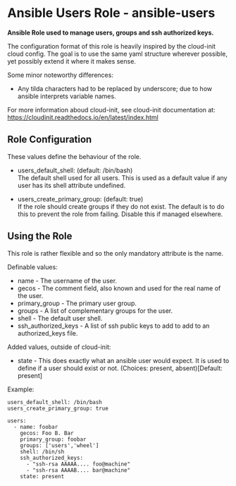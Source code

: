 Ansible Users Role - ansible-users
==================================

**Ansible Role used to manage users, groups and ssh authorized keys.**

The configuration format of this role is heavily inspired by the cloud-init
cloud config. The goal is to use the same yaml structure wherever possible, yet
possibly extend it where it makes sense.

Some minor noteworthy differences:

- Any tilda characters had to be replaced by underscore; due to how ansible
  interprets variable names.

For more information aboud cloud-init, see cloud-init documentation at:  
https://cloudinit.readthedocs.io/en/latest/index.html

## Role Configuration

These values define the behaviour of the role.

- users_default_shell: (default: /bin/bash)  
The default shell used for all users. This is used as a default value if any
user has its shell attribute undefined.

- users_create_primary_group: (default: true)  
If the role should create groups if they do not exist. The default is to do this
to prevent the role from failing. Disable this if managed elsewhere.

## Using the Role

This role is rather flexible and so the only mandatory attribute is the name.

Definable values:

- name - The username of the user.
- gecos - The comment field, also known and used for the real name of the user.
- primary_group - The primary user group. 
- groups - A list of complementary groups for the user.
- shell - The default user shell.
- ssh_authorized_keys - A list of ssh public keys to add to add to an
  authorized_keys file.

Added values, outside of cloud-init:

- state - This does exactly what an ansible user would expect.
It is used to define if a user should exist or not.
(Choices: present, absent)[Default: present]

Example:
```
users_default_shell: /bin/bash
users_create_primary_group: true

users:
  - name: foobar
    gecos: Foo B. Bar
    primary_group: foobar
    groups: ['users','wheel']
    shell: /bin/sh
    ssh_authorized_keys:
      - "ssh-rsa AAAAA.... foo@machine"
      - "ssh-rsa AAAAB.... bar@machine"
    state: present
```
